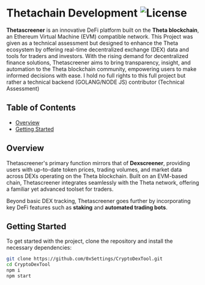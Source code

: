 # Thetachain Development ![License](https://img.shields.io/badge/License-MIT-blue.svg)

**Thetascreener** is an innovative DeFi platform built on the **Theta blockchain**, an Ethereum Virtual Machine (EVM) compatible network. This Project was given as a technical assessment but designed to enhance the Theta ecosystem by offering real-time decentralized exchange (DEX) data and tools for traders and investors. With the rising demand for decentralized finance solutions, Thetascreener aims to bring transparency, insight, and automation to the Theta blockchain community, empowering users to make informed decisions with ease.
I hold no full rights to this full project but rather a technical backend (GOLANG/NODE JS) contributor (Technical Assessment)
    
## Table of Contents
- [Overview](#overview)  
- [Getting Started](#getting-started)

## Overview 

Thetascreener's primary function mirrors that of **Dexscreener**, providing users with up-to-date token prices, trading volumes, and market data across DEXs operating on the Theta blockchain. Built on an EVM-based chain, Thetascreener integrates seamlessly with the Theta network, offering a familiar yet advanced toolset for traders.

Beyond basic DEX tracking, Thetascreener goes further by incorporating key DeFi features such as **staking** and **automated trading bots**. 

## Getting Started

To get started with the project, clone the repository and install the necessary dependencies:

```bash
git clone https://github.com/0xSettings/CryptoDexTool.git
cd CryptoDexTool
npm i
npm start

